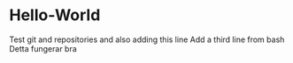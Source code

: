 # Hello-World
Test git and repositories
and also adding this line 
Add a third line from bash 
Detta fungerar bra
